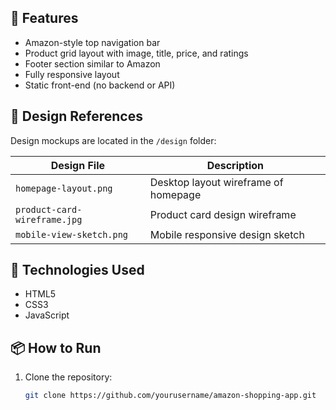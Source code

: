 
## 🚀 Features

- Amazon-style top navigation bar
- Product grid layout with image, title, price, and ratings
- Footer section similar to Amazon
- Fully responsive layout
- Static front-end (no backend or API)

## 📸 Design References

Design mockups are located in the `/design` folder:

| Design File               | Description                          |
|---------------------------|--------------------------------------|
| `homepage-layout.png`     | Desktop layout wireframe of homepage |
| `product-card-wireframe.jpg` | Product card design wireframe     |
| `mobile-view-sketch.png`  | Mobile responsive design sketch      |

## 🧰 Technologies Used

- HTML5
- CSS3
- JavaScript

## 📦 How to Run

1. Clone the repository:
   ```bash
   git clone https://github.com/yourusername/amazon-shopping-app.git

